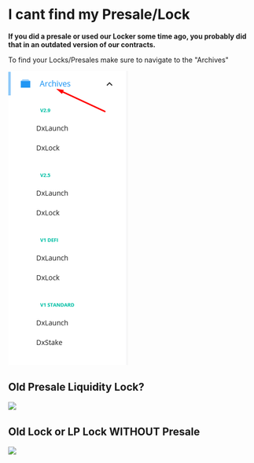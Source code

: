 # I cant find my Presale/Lock

**If you did a presale or used our Locker some time ago, you probably did that in an outdated version of our contracts.**

To find your Locks/Presales make sure to navigate to the "Archives"

![](<../.gitbook/assets/image (44) (1).png>)

## Old Presale Liquidity Lock?

![](<../.gitbook/assets/image (45).png>)

## Old Lock or LP Lock WITHOUT Presale

![](<../.gitbook/assets/image (46).png>)
